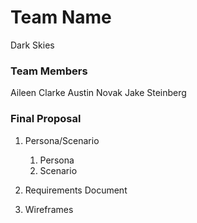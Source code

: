 # Team Name
Dark Skies

### Team Members
Aileen Clarke
Austin Novak
Jake Steinberg

### Final Proposal
1. Persona/Scenario
    1. Persona
    2. Scenario
2. Requirements Document

3. Wireframes






